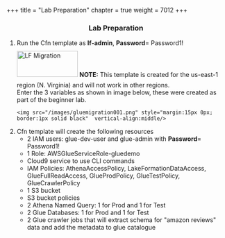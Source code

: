 +++
title = "Lab Preparation"
chapter = true
weight = 7012
+++
<center><h3>Lab Preparation</h3></center>

<div style="text-align: left">
   
  <ol>
<li>Run the Cfn template as <strong>lf-admin</strong>, <strong>Password</strong>= Password1!</li>
 <a href="https://console.aws.amazon.com/cloudformation/home?region=us-east-1#/stacks/new?stackName=Lake-Formation-Migration&templateURL=https://aws-data-analytics-workshops.s3.amazonaws.com/lake-formation-workshop/cfn/lf-gluetolfmigration.template" target="_blank"><img src="/images/LaunchStack.svg" title="LF Migration" width="140" height="60" style="margin:10px 0px"/></a>
    <b>NOTE:</b> This template is created for the us-east-1 region (N. Virginia) and will not work in other regions.<br/>
    Enter the 3 variables as shown in image below, these were created as part of the beginner lab.

    <img src="/images/gluemigration001.png" style="margin:15px 0px; border:1px solid black"  vertical-align:middle/>
</ol>

<ol start="2">
<li>Cfn template will create the following resources
<ul>
<li>2 IAM users: glue-dev-user and glue-admin  with <strong>Password</strong>= Password1!</li>
<li>1 Role: AWSGlueServiceRole-gluedemo</li>
<li>Cloud9 service to use CLI commands</li>
<li>IAM Policies: AthenaAccessPolicy, LakeFormationDataAccess, GlueFullReadAccess, GlueProdPolicy, GlueTestPolicy, GlueCrawlerPolicy</li>
<li>1 S3 bucket</li>
<li>S3 bucket policies</li>
<li>2 Athena Named Query: 1 for Prod and 1 for Test</li>
<li>2 Glue Databases: 1 for Prod and 1 for Test</li>
<li>2 Glue crawler jobs that will extract schema for "amazon reviews" data and add the metadata to glue catalogue</li>
</ul>
</li>
</ol>

</div>
